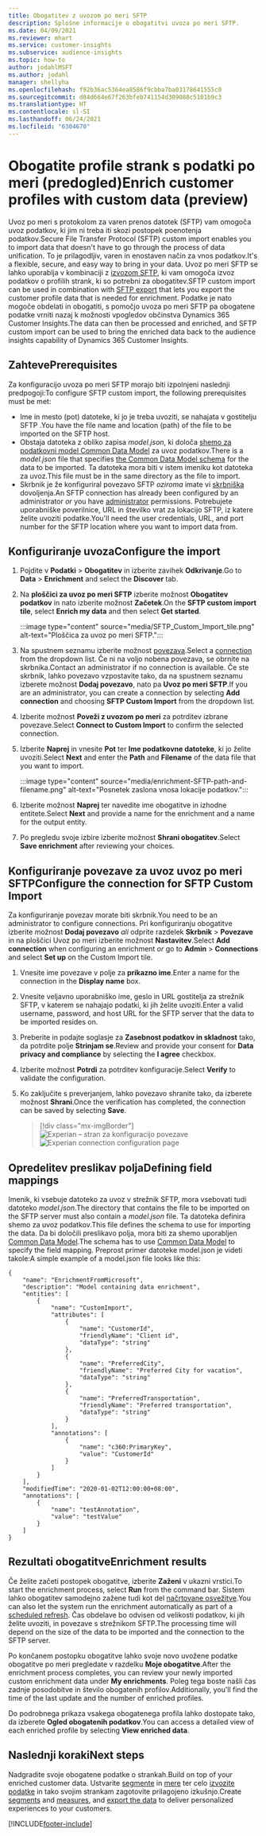 ```yaml
---
title: Obogatitev z uvozom po meri SFTP
description: Splošne informacije o obogatitvi uvoza po meri SFTP.
ms.date: 04/09/2021
ms.reviewer: mhart
ms.service: customer-insights
ms.subservice: audience-insights
ms.topic: how-to
author: jodahlMSFT
ms.author: jodahl
manager: shellyha
ms.openlocfilehash: f92b36ac5364ea8586f9cbba7ba03178641555c0
ms.sourcegitcommit: d84d664e67f263bfeb741154d309088c5101b9c3
ms.translationtype: HT
ms.contentlocale: sl-SI
ms.lasthandoff: 06/24/2021
ms.locfileid: "6304670"
---
```

# <a name="enrich-customer-profiles-with-custom-data-preview"></a><span data-ttu-id="d8ff3-103">Obogatite profile strank s podatki po meri (predogled)</span><span class="sxs-lookup"><span data-stu-id="d8ff3-103">Enrich customer profiles with custom data (preview)</span></span>

<span data-ttu-id="d8ff3-104">Uvoz po meri s protokolom za varen prenos datotek (SFTP) vam omogoča uvoz podatkov, ki jim ni treba iti skozi postopek poenotenja podatkov.</span><span class="sxs-lookup"><span data-stu-id="d8ff3-104">Secure File Transfer Protocol (SFTP) custom import enables you to import data that doesn't have to go through the process of data unification.</span></span> <span data-ttu-id="d8ff3-105">To je prilagodljiv, varen in enostaven način za vnos podatkov.</span><span class="sxs-lookup"><span data-stu-id="d8ff3-105">It's a flexible, secure, and easy way to bring in your data.</span></span> <span data-ttu-id="d8ff3-106">Uvoz po meri SFTP se lahko uporablja v kombinaciji z [izvozom SFTP](export-sftp.md), ki vam omogoča izvoz podatkov o profilih strank, ki so potrebni za obogatitev.</span><span class="sxs-lookup"><span data-stu-id="d8ff3-106">SFTP custom import can be used in combination with [SFTP export](export-sftp.md) that lets you export the customer profile data that is needed for enrichment.</span></span> <span data-ttu-id="d8ff3-107">Podatke je nato mogoče obdelati in obogatiti, s pomočjo uvoza po meri SFTP pa obogatene podatke vrniti nazaj k možnosti vpogledov občinstva Dynamics 365 Customer Insights.</span><span class="sxs-lookup"><span data-stu-id="d8ff3-107">The data can then be processed and enriched, and SFTP custom import can be used to bring the enriched data back to the audience insights capability of Dynamics 365 Customer Insights.</span></span>

## <a name="prerequisites"></a><span data-ttu-id="d8ff3-108">Zahteve</span><span class="sxs-lookup"><span data-stu-id="d8ff3-108">Prerequisites</span></span>

<span data-ttu-id="d8ff3-109">Za konfiguracijo uvoza po meri SFTP morajo biti izpolnjeni naslednji predpogoji:</span><span class="sxs-lookup"><span data-stu-id="d8ff3-109">To configure SFTP custom import, the following prerequisites must be met:</span></span>

- <span data-ttu-id="d8ff3-110">Ime in mesto (pot) datoteke, ki jo je treba uvoziti, se nahajata v gostitelju SFTP .</span><span class="sxs-lookup"><span data-stu-id="d8ff3-110">You have the file name and location (path) of the file to be imported on the SFTP host.</span></span>
- <span data-ttu-id="d8ff3-111">Obstaja datoteka z obliko zapisa *model.json*, ki določa [shemo za podatkovni model Common Data Model](/common-data-model/) za uvoz podatkov.</span><span class="sxs-lookup"><span data-stu-id="d8ff3-111">There is a *model.json* file that specifies [the Common Data Model schema](/common-data-model/) for the data to be imported.</span></span> <span data-ttu-id="d8ff3-112">Ta datoteka mora biti v istem imeniku kot datoteka za uvoz.</span><span class="sxs-lookup"><span data-stu-id="d8ff3-112">This file must be in the same directory as the file to import.</span></span>
- <span data-ttu-id="d8ff3-113">Skrbnik je že konfiguriral povezavo SFTP *oziroma* imate vi [skrbniška](permissions.md#administrator) dovoljenja.</span><span class="sxs-lookup"><span data-stu-id="d8ff3-113">An SFTP connection has already been configured by an administrator *or* you have [administrator](permissions.md#administrator) permissions.</span></span> <span data-ttu-id="d8ff3-114">Potrebujete uporabniške poverilnice, URL in številko vrat za lokacijo SFTP, iz katere želite uvoziti podatke.</span><span class="sxs-lookup"><span data-stu-id="d8ff3-114">You'll need the user credentials, URL, and port number for the SFTP location where you want to import data from.</span></span>


## <a name="configure-the-import"></a><span data-ttu-id="d8ff3-115">Konfiguriranje uvoza</span><span class="sxs-lookup"><span data-stu-id="d8ff3-115">Configure the import</span></span>

1. <span data-ttu-id="d8ff3-116">Pojdite v **Podatki** > **Obogatitev** in izberite zavihek **Odkrivanje**.</span><span class="sxs-lookup"><span data-stu-id="d8ff3-116">Go to **Data** > **Enrichment** and select the **Discover** tab.</span></span>

1. <span data-ttu-id="d8ff3-117">Na **ploščici za uvoz po meri SFTP** izberite možnost **Obogatitev podatkov** in nato izberite možnost **Začetek**.</span><span class="sxs-lookup"><span data-stu-id="d8ff3-117">On the **SFTP custom import tile**, select **Enrich my data** and then select **Get started**.</span></span>

   :::image type="content" source="media/SFTP_Custom_Import_tile.png" alt-text="Ploščica za uvoz po meri SFTP.":::

1. <span data-ttu-id="d8ff3-119">Na spustnem seznamu izberite možnost [povezava](connections.md).</span><span class="sxs-lookup"><span data-stu-id="d8ff3-119">Select a [connection](connections.md) from the dropdown list.</span></span> <span data-ttu-id="d8ff3-120">Če ni na voljo nobena povezava, se obrnite na skrbnika.</span><span class="sxs-lookup"><span data-stu-id="d8ff3-120">Contact an administrator if no connection is available.</span></span> <span data-ttu-id="d8ff3-121">Če ste skrbnik, lahko povezavo vzpostavite tako, da na spustnem seznamu izberete možnost **Dodaj povezavo**, nato pa **Uvoz po meri SFTP**.</span><span class="sxs-lookup"><span data-stu-id="d8ff3-121">If you are an administrator, you can create a connection by selecting **Add connection** and choosing **SFTP Custom Import** from the dropdown list.</span></span>

1. <span data-ttu-id="d8ff3-122">Izberite možnost **Poveži z uvozom po meri** za potrditev izbrane povezave.</span><span class="sxs-lookup"><span data-stu-id="d8ff3-122">Select **Connect to Custom Import** to confirm the selected connection.</span></span>

1.  <span data-ttu-id="d8ff3-123">Izberite **Naprej** in vnesite **Pot** ter **Ime podatkovne datoteke**, ki jo želite uvoziti.</span><span class="sxs-lookup"><span data-stu-id="d8ff3-123">Select **Next** and enter the **Path** and **Filename** of the data file that you want to import.</span></span>

    :::image type="content" source="media/enrichment-SFTP-path-and-filename.png" alt-text="Posnetek zaslona vnosa lokacije podatkov.":::

1. <span data-ttu-id="d8ff3-125">Izberite možnost **Naprej** ter navedite ime obogatitve in izhodne entitete.</span><span class="sxs-lookup"><span data-stu-id="d8ff3-125">Select **Next** and provide a name for the enrichment and a name for the output entity.</span></span> 

1. <span data-ttu-id="d8ff3-126">Po pregledu svoje izbire izberite možnost **Shrani obogatitev**.</span><span class="sxs-lookup"><span data-stu-id="d8ff3-126">Select **Save enrichment** after reviewing your choices.</span></span>

## <a name="configure-the-connection-for-sftp-custom-import"></a><span data-ttu-id="d8ff3-127">Konfiguriranje povezave za uvoz uvoz po meri SFTP</span><span class="sxs-lookup"><span data-stu-id="d8ff3-127">Configure the connection for SFTP Custom Import</span></span> 

<span data-ttu-id="d8ff3-128">Za konfiguriranje povezav morate biti skrbnik.</span><span class="sxs-lookup"><span data-stu-id="d8ff3-128">You need to be an administrator to configure connections.</span></span> <span data-ttu-id="d8ff3-129">Pri konfiguriranju obogatitve izberite možnost **Dodaj povezavo** *ali* odprite razdelek **Skrbnik** > **Povezave** in na ploščici Uvoz po meri izberite možnost **Nastavitev**.</span><span class="sxs-lookup"><span data-stu-id="d8ff3-129">Select **Add connection** when configuring an enrichment *or* go to **Admin** > **Connections** and select **Set up** on the Custom Import tile.</span></span>

1. <span data-ttu-id="d8ff3-130">Vnesite ime povezave v polje za **prikazno ime**.</span><span class="sxs-lookup"><span data-stu-id="d8ff3-130">Enter a name for the connection in the **Display name** box.</span></span>

1. <span data-ttu-id="d8ff3-131">Vnesite veljavno uporabniško ime, geslo in URL gostitelja za strežnik SFTP, v katerem se nahajajo podatki, ki jih želite uvoziti.</span><span class="sxs-lookup"><span data-stu-id="d8ff3-131">Enter a valid username, password, and host URL for the SFTP server that the data to be imported resides on.</span></span>

1. <span data-ttu-id="d8ff3-132">Preberite in podajte soglasje za **Zasebnost podatkov in skladnost** tako, da potrdite polje **Strinjam se**.</span><span class="sxs-lookup"><span data-stu-id="d8ff3-132">Review and provide your consent for **Data privacy and compliance** by selecting the **I agree** checkbox.</span></span>

1. <span data-ttu-id="d8ff3-133">Izberite možnost **Potrdi** za potrditev konfiguracije.</span><span class="sxs-lookup"><span data-stu-id="d8ff3-133">Select **Verify** to validate the configuration.</span></span>

1. <span data-ttu-id="d8ff3-134">Ko zaključite s preverjanjem, lahko povezavo shranite tako, da izberete možnost **Shrani**.</span><span class="sxs-lookup"><span data-stu-id="d8ff3-134">Once the verification has completed, the connection can be saved by selecting **Save**.</span></span>

   > [!div class="mx-imgBorder"]
   > <span data-ttu-id="d8ff3-135">![Experian – stran za konfiguracijo povezave](media/enrichment-SFTP-connection.png "Experian – stran za konfiguracijo povezave")</span><span class="sxs-lookup"><span data-stu-id="d8ff3-135">![Experian connection configuration page](media/enrichment-SFTP-connection.png "Experian connection configuration page")</span></span>


## <a name="defining-field-mappings"></a><span data-ttu-id="d8ff3-136">Opredelitev preslikav polja</span><span class="sxs-lookup"><span data-stu-id="d8ff3-136">Defining field mappings</span></span> 

<span data-ttu-id="d8ff3-137">Imenik, ki vsebuje datoteko za uvoz v strežnik SFTP, mora vsebovati tudi datoteko *model.json*.</span><span class="sxs-lookup"><span data-stu-id="d8ff3-137">The directory that contains the file to be imported on the SFTP server must also contain a *model.json* file.</span></span> <span data-ttu-id="d8ff3-138">Ta datoteka definira shemo za uvoz podatkov.</span><span class="sxs-lookup"><span data-stu-id="d8ff3-138">This file defines the schema to use for importing the data.</span></span> <span data-ttu-id="d8ff3-139">Da bi določili preslikavo polja, mora biti za shemo uporabljen [Common Data Model](/common-data-model/).</span><span class="sxs-lookup"><span data-stu-id="d8ff3-139">The schema has to use [Common Data Model](/common-data-model/) to specify the field mapping.</span></span> <span data-ttu-id="d8ff3-140">Preprost primer datoteke model.json je videti takole:</span><span class="sxs-lookup"><span data-stu-id="d8ff3-140">A simple example of a model.json file looks like this:</span></span>

```
{
    "name": "EnrichmentFromMicrosoft",
    "description": "Model containing data enrichment",
    "entities": [
        {
            "name": "CustomImport",
            "attributes": [
                {
                    "name": "CustomerId",
                    "friendlyName": "Client id",
                    "dataType": "string"
                },
                {
                    "name": "PreferredCity",
                    "friendlyName": "Preferred City for vacation",
                    "dataType": "string"
                },
                {
                    "name": "PreferredTransportation",
                    "friendlyName": "Preferred transportation",
                    "dataType": "string"
                }
            ],
            "annotations": [
                {
                    "name": "c360:PrimaryKey",
                    "value": "CustomerId"
                }
            ]
        }
    ],
    "modifiedTime": "2020-01-02T12:00:00+08:00",
    "annotations": [
        {
            "name": "testAnnotation",
            "value": "testValue"
        }
    ]
}
```

## <a name="enrichment-results"></a><span data-ttu-id="d8ff3-141">Rezultati obogatitve</span><span class="sxs-lookup"><span data-stu-id="d8ff3-141">Enrichment results</span></span>

<span data-ttu-id="d8ff3-142">Če želite začeti postopek obogatitve, izberite **Zaženi** v ukazni vrstici.</span><span class="sxs-lookup"><span data-stu-id="d8ff3-142">To start the enrichment process, select **Run** from the command bar.</span></span> <span data-ttu-id="d8ff3-143">Sistem lahko obogatitev samodejno zažene tudi kot del [načrtovane osvežitve](system.md#schedule-tab).</span><span class="sxs-lookup"><span data-stu-id="d8ff3-143">You can also let the system run the enrichment automatically as part of a [scheduled refresh](system.md#schedule-tab).</span></span> <span data-ttu-id="d8ff3-144">Čas obdelave bo odvisen od velikosti podatkov, ki jih želite uvoziti, in povezave s strežnikom SFTP.</span><span class="sxs-lookup"><span data-stu-id="d8ff3-144">The processing time will depend on the size of the data to be imported and the connection to the SFTP server.</span></span>

<span data-ttu-id="d8ff3-145">Po končanem postopku obogatitve lahko svoje novo uvožene podatke obogatitve po meri pregledate v razdelku **Moje obogatitve**.</span><span class="sxs-lookup"><span data-stu-id="d8ff3-145">After the enrichment process completes, you can review your newly imported custom enrichment data under **My enrichments**.</span></span> <span data-ttu-id="d8ff3-146">Poleg tega boste našli čas zadnje posodobitve in število obogatenih profilov.</span><span class="sxs-lookup"><span data-stu-id="d8ff3-146">Additionally, you'll find the time of the last update and the number of enriched profiles.</span></span>

<span data-ttu-id="d8ff3-147">Do podrobnega prikaza vsakega obogatenega profila lahko dostopate tako, da izberete **Ogled obogatenih podatkov**.</span><span class="sxs-lookup"><span data-stu-id="d8ff3-147">You can access a detailed view of each enriched profile by selecting **View enriched data**.</span></span>

## <a name="next-steps"></a><span data-ttu-id="d8ff3-148">Naslednji koraki</span><span class="sxs-lookup"><span data-stu-id="d8ff3-148">Next steps</span></span>

<span data-ttu-id="d8ff3-149">Nadgradite svoje obogatene podatke o strankah.</span><span class="sxs-lookup"><span data-stu-id="d8ff3-149">Build on top of your enriched customer data.</span></span> <span data-ttu-id="d8ff3-150">Ustvarite [segmente](segments.md) in [mere](measures.md) ter celo [izvozite podatke](export-destinations.md) in tako svojim strankam zagotovite prilagojeno izkušnjo.</span><span class="sxs-lookup"><span data-stu-id="d8ff3-150">Create [segments](segments.md) and [measures](measures.md), and [export the data](export-destinations.md) to deliver personalized experiences to your customers.</span></span>

[!INCLUDE[footer-include](../includes/footer-banner.md)]

